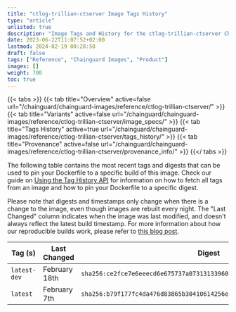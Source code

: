 ```yaml
---
title: "ctlog-trillian-ctserver Image Tags History"
type: "article"
unlisted: true
description: "Image Tags and History for the ctlog-trillian-ctserver Chainguard Image"
date: 2023-06-22T11:07:52+02:00
lastmod: 2024-02-19 00:28:58
draft: false
tags: ["Reference", "Chainguard Images", "Product"]
images: []
weight: 700
toc: true
---
```


{{< tabs >}}
{{< tab title="Overview" active=false url="/chainguard/chainguard-images/reference/ctlog-trillian-ctserver/" >}}
{{< tab title="Variants" active=false url="/chainguard/chainguard-images/reference/ctlog-trillian-ctserver/image_specs/" >}}
{{< tab title="Tags History" active=true url="/chainguard/chainguard-images/reference/ctlog-trillian-ctserver/tags_history/" >}}
{{< tab title="Provenance" active=false url="/chainguard/chainguard-images/reference/ctlog-trillian-ctserver/provenance_info/" >}}
{{</ tabs >}}

The following table contains the most recent tags and digests that can be used to pin your Dockerfile to a specific build of this image. Check our guide on [Using the Tag History API](/chainguard/chainguard-images/using-the-tag-history-api/) for information on how to fetch all tags from an image and how to pin your Dockerfile to a specific digest.

Please note that digests and timestamps only change when there is a change to the image, even though images are rebuilt every night. The "Last Changed" column indicates when the image was last modified, and doesn't always reflect the latest build timestamp. For more information about how our reproducible builds work, please refer to [this blog post](https://www.chainguard.dev/unchained/reproducing-chainguards-reproducible-image-builds).

| Tag (s)       | Last Changed  | Digest                                                                    |
|---------------|---------------|---------------------------------------------------------------------------|
|  `latest-dev` | February 18th | `sha256:ce2fce7e6eeecd6e675737a07313133960713bda17bdcde3648d361b9f6c1293` |
|  `latest`     | February 7th  | `sha256:b79f177fc4da476d83865b30410614256e7d65b5e0a35de0e5cf497d3e127b58` |

